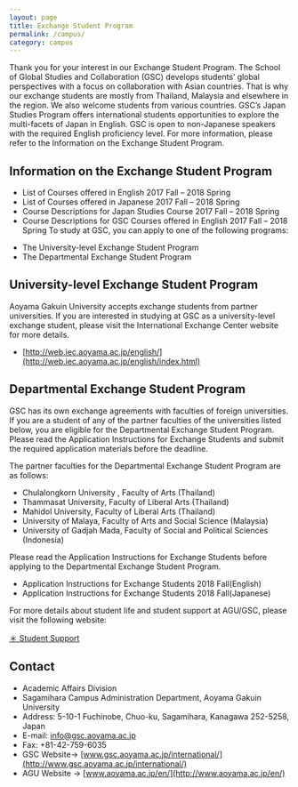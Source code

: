 ```yaml
---
layout: page
title: Exchange Student Program
permalink: /campus/
category: campus
---
```



Thank you for your interest in our Exchange Student Program.
The School of Global Studies and Collaboration (GSC) develops students’ global perspectives with a focus on collaboration with Asian countries. That is why our exchange students are mostly from Thailand, Malaysia and elsewhere in the region. We also welcome students from various countries. GSC’s Japan Studies Program offers international students opportunities to explore the multi-facets of Japan in English. GSC is open to non-Japanese speakers with the required English proficiency level.
For more information, please refer to the Information on the Exchange Student Program.

## Information on the Exchange Student Program
* List of Courses offered in English 2017 Fall – 2018 Spring
* List of Courses offered in Japanese 2017 Fall – 2018 Spring
* Course Descriptions for Japan Studies Course 2017 Fall – 2018 Spring
* Course Descriptions for GSC Courses offered in English 2017 Fall – 2018 Spring To study at GSC, you can apply to one of the following programs:
- The University-level Exchange Student Program
- The Departmental Exchange Student Program

## University-level Exchange Student Program
Aoyama Gakuin University accepts exchange students from partner universities.
If you are interested in studying at GSC as a university-level exchange student, please visit the International Exchange Center website for more details.

* [http://web.iec.aoyama.ac.jp/english/](http://web.iec.aoyama.ac.jp/english/index.html)

## Departmental Exchange Student Program
GSC has its own exchange agreements with faculties of foreign universities.
If you are a student of any of the partner faculties of the universities listed below, you are eligible for the Departmental Exchange Student Program. Please read the Application Instructions for Exchange Students and submit the required application materials before the deadline.

The partner faculties for the Departmental Exchange Student Program are as follows:

* Chulalongkorn University , Faculty of Arts (Thailand)
* Thammasat University, Faculty of Liberal Arts (Thailand)
* Mahidol University, Faculty of Liberal Arts (Thailand)
* University of Malaya, Faculty of Arts and Social Science (Malaysia)
* University of Gadjah Mada, Faculty of Social and Political Sciences (Indonesia)

Please read the Application Instructions for Exchange Students before applying to the Departmental Exchange Student Program.

* Application Instructions for Exchange Students 2018 Fall(English)
* Application Instructions for Exchange Students 2018 Fall(Japanese)

For more details about student life and student support at AGU/GSC, please visit the following website:

[＊ Student Support](https://gsc-aoyama.github.io/www4i18n/career/)


## Contact
* Academic Affairs Division
* Sagamihara Campus Administration Department, Aoyama Gakuin University
* Address: 5-10-1 Fuchinobe, Chuo-ku, Sagamihara, Kanagawa 252-5258, Japan
* E-mail: info@gsc.aoyama.ac.jp
* Fax: +81-42-759-6035
* GSC Website-> [www.gsc.aoyama.ac.jp/international/](http://www.gsc.aoyama.ac.jp/international/)
* AGU Website -> [www.aoyama.ac.jp/en/](http://www.aoyama.ac.jp/en/)
